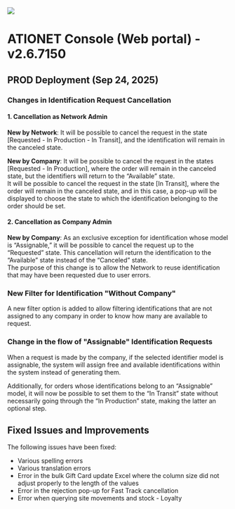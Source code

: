 <img src="https://github.com/Ationet/ationetdocs/raw/master/Content/Images/ATIOnetLogo_250x70.png" />
</p>

# ATIONET Console (Web portal) - v2.6.7150

## PROD Deployment (Sep 24, 2025)

### Changes in Identification Request Cancellation

#### 1. Cancellation as Network Admin
**New by Network**: It will be possible to cancel the request in the state [Requested - In Production - In Transit], and the identification will remain in the canceled state.

**New by Company**: It will be possible to cancel the request in the states [Requested - In Production], where the order will remain in the canceled state, but the identifiers will return to the “Available” state.  
It will be possible to cancel the request in the state [In Transit], where the order will remain in the canceled state, and in this case, a pop-up will be displayed to choose the state to which the identification belonging to the order should be set.

#### 2. Cancellation as Company Admin
**New by Company**: As an exclusive exception for identification whose model is “Assignable,” it will be possible to cancel the request up to the “Requested” state. This cancellation will return the identification to the “Available” state instead of the “Canceled” state.  
The purpose of this change is to allow the Network to reuse identification that may have been requested due to user errors.

### New Filter for Identification "Without Company"

A new filter option is added to allow filtering identifications that are not assigned to any company in order to know how many are available to request.

### Change in the flow of "Assignable" Identification Requests

When a request is made by the company, if the selected identifier model is assignable, the system will assign free and available identifications within the system instead of generating them.

Additionally, for orders whose identifications belong to an “Assignable” model, it will now be possible to set them to the “In Transit” state without necessarily going through the “In Production” state, making the latter an optional step.

## Fixed Issues and Improvements
The following issues have been fixed:  
- Various spelling errors  
- Various translation errors  
- Error in the bulk Gift Card update Excel where the column size did not adjust properly to the length of the values  
- Error in the rejection pop-up for Fast Track cancellation  
- Error when querying site movements and stock - Loyalty  
